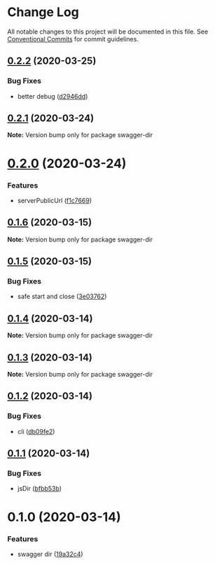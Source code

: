 # Change Log

All notable changes to this project will be documented in this file.
See [Conventional Commits](https://conventionalcommits.org) for commit guidelines.

## [0.2.2](https://github.com/VdustR/swagger-dir/compare/v0.2.1...v0.2.2) (2020-03-25)

### Bug Fixes

- better debug ([d2946dd](https://github.com/VdustR/swagger-dir/commit/d2946dde5e8e833faa9bc998ed9b1d14ba355bb2))

## [0.2.1](https://github.com/VdustR/swagger-dir/compare/v0.2.0...v0.2.1) (2020-03-24)

**Note:** Version bump only for package swagger-dir

# [0.2.0](https://github.com/VdustR/swagger-dir/compare/v0.1.6...v0.2.0) (2020-03-24)

### Features

- serverPublicUrl ([f1c7669](https://github.com/VdustR/swagger-dir/commit/f1c76691fdde2d2382dc80ccfe6dd1cbac1ec4a3))

## [0.1.6](https://github.com/VdustR/swagger-dir/compare/v0.1.5...v0.1.6) (2020-03-15)

**Note:** Version bump only for package swagger-dir

## [0.1.5](https://github.com/VdustR/swagger-dir/compare/v0.1.4...v0.1.5) (2020-03-15)

### Bug Fixes

- safe start and close ([3e03762](https://github.com/VdustR/swagger-dir/commit/3e037629e323730fd648e084cb7b46c71dfd3d2b))

## [0.1.4](https://github.com/VdustR/swagger-dir/compare/v0.1.3...v0.1.4) (2020-03-14)

**Note:** Version bump only for package swagger-dir

## [0.1.3](https://github.com/VdustR/swagger-dir/compare/v0.1.2...v0.1.3) (2020-03-14)

**Note:** Version bump only for package swagger-dir

## [0.1.2](https://github.com/VdustR/swagger-dir/compare/v0.1.1...v0.1.2) (2020-03-14)

### Bug Fixes

- cli ([db09fe2](https://github.com/VdustR/swagger-dir/commit/db09fe24a8e5436584653d2f76ca70687db0ed1f))

## [0.1.1](https://github.com/VdustR/swagger-dir/compare/v0.1.0...v0.1.1) (2020-03-14)

### Bug Fixes

- jsDir ([bfbb53b](https://github.com/VdustR/swagger-dir/commit/bfbb53b081c3bf2b5b39f7aabc043520d8660af4))

# 0.1.0 (2020-03-14)

### Features

- swagger dir ([19a32c4](https://github.com/VdustR/swagger-dir/commit/19a32c449623c77b36184891f2e8d3cc694686b5))
